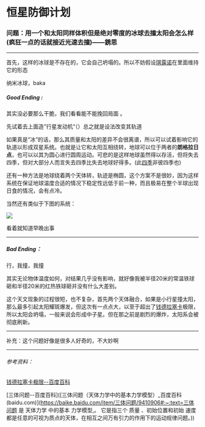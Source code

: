 # 恒星防御计划

### 问题：用一个和太阳同样体积但是绝对零度的冰球去撞太阳会怎么样(疯狂一点的话就接近光速去撞)——銹思

------

首先，这样的冰球是不存在的，它会自己坍塌的。所以不妨假设[琪露诺](https://zh.moegirl.org.cn/%E7%90%AA%E9%9C%B2%E8%AF%BA)在里面维持它的形态

纳米冰球，baka

##### Good Ending :

其实没必要那么干脆，我们看看能不能挽回局面 。

先试着去上面造”行星发动机“（）总之就是设法改变其轨道

如果真是“冰”的话，那么其质量和太阳的差异不会很离谱，所以可以试着影响它的轨道以形成双星系统。也就是让它和太阳互相绕转，地球可以位于两者的**朗格拉日点**，也可以以其为圆心进行圆周运动。可悲的是这样地球虽然得以存活，但将失去四季，但对大部分人而言失去四季比失去地球好得多。(此[四季](https://zh.moegirl.org.cn/四季映姬·亚玛萨那度)非彼四季也)

还有一种方法是地球绕着两个天体转，轨迹是椭圆，这个方案不是很妙，因为这样系统在保证地球温度合适的情况下稳定性远低于前一种，而且极易在整个半球出现日食的情况，会有点冷。

当然还有类似于下图的系统：

![](https://bkimg.cdn.bcebos.com/pic/9f510fb30f2442a7244523d9d143ad4bd1130207?x-bce-process=image/watermark,image_d2F0ZXIvYmFpa2U3Mg==,g_7,xp_5,yp_5/format,f_auto)

看着就知道早晚出事

------

##### Bad Ending：

行，我撞，我撞

其实无论物体温度如何，对结果几乎没有影响，就好像我被半径20米的常温铁球砸和半径20米的红热铁球砸并没有什么大差别。

这个天文现象的过程很短，也不复杂，首先两个天体融合，如果是小行星撞太阳，那么最多引起太阳耀斑爆发，但这次有一点点大，以至于超出了[钱德拉塞卡](https://baike.baidu.com/item/钱德拉塞卡极限/494913)极限，所以太阳会坍塌，一般来说会形成中子星。但在那之前是剧烈的爆炸，太阳系会被彻底刷新。

------

补充：这个问题好像是很多人好奇的，不大妙啊

------

###### 参考资料：

[钱德拉塞卡极限--百度百科](https://baike.baidu.com/item/%E9%92%B1%E5%BE%B7%E6%8B%89%E5%A1%9E%E5%8D%A1%E6%9E%81%E9%99%90/494913)

[三体问题--百度百科]([三体问题（天体力学中的基本力学模型）_百度百科 (baidu.com)](https://baike.baidu.com/item/三体问题/9410906#:~:text=三体问题 是 天体力学 中的基本 力学模型,。 它是指三个 质量 、初始位置和初始 速度 都是任意的可视为质点的天体，在相互之间万有引力的作用下的运动规律问题。))











